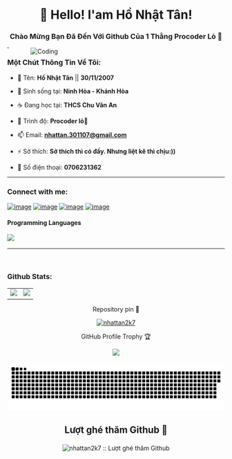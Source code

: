 <h1 align="center">👋 Hello! I'am Hồ Nhật Tân!</h1>
<h3 align="center">Chào Mừng Bạn Đã Đến Với Github Của 1 Thằng Procoder Lỏ 🐧</h3>

<img align="right" alt="Coding" width="400" src="https://www.techbabble.zone/content/images/2021/07/46207-programmer-1.gif" style="vertical-align:middle;margin:0px 50px">

<hr>

<h3 align="left"><b>Một Chút Thông Tin Về Tôi:</b></h3>

- 🔭 Tên: **Hồ Nhật Tân** || **30/11/2007**

- 🌁 Sinh sống tại: **Ninh Hòa - Khánh Hòa**

- ☕ Đang học tại: **THCS Chu Văn An**

- 🌱 Trình độ: **Procoder lỏ🐧**

- 📫 Email: **nhattan.301107@gmail.com**

- ⚡ Sở thích: **Sở thích thì có đấy. Nhưng liệt kê thì chịu:))**

- ️🎯 Số điện thoại: **0706231362**

<hr>

<h3 align="left">Connect with me:</h3>
<div align="left">
        
[![image](https://user-images.githubusercontent.com/100332598/161370700-9f9cd221-d63d-4487-a92c-43106b1ded9a.png)](https://github.com/nhattan2k7)
[![image](https://user-images.githubusercontent.com/100332598/161090489-114fa978-c4bc-4f8d-a135-064c7a6ba681.png)](https://www.instagram.com/hnhattan3011)
[![image](https://user-images.githubusercontent.com/100332598/161090027-e6536842-8221-43e4-9bfd-d7cd860c3b93.png)](mailto:nhattan.301107@gmail.com)
[![image](https://user-images.githubusercontent.com/100332598/161089652-1af8a6b0-dba5-4270-8962-2b178527d6bc.png)](https://www.facebook.com/profile.php?id=100077529039506)

<div>
<h4>Programming Languages</h4>
<p>
  <img src="https://img.shields.io/badge/JavaScript-F7DF1E?style=for-the-badge&logo=javascript&logoColor=black">
</p>
<hr>
<br>

### Github Stats:

<table>
  <tr>
    <td valign="top"><img src="https://github-readme-stats.vercel.app/api/top-langs/?username=nhattan2k7&theme=radical&card_width=450em)]"/></td>
    <td valign="top"><img height="200em" src="https://github-readme-stats.vercel.app/api?username=nhattan2k7&theme=react&show_icons=true&include_all_commits=true" /></td>
  </tr>
</table>
<p align="center">Repository pin 📌</p>

<p align="center">	
<a href="https://github.com/nhattan2k7/Huongdanchaybot">
	<img src="https://github-readme-stats.vercel.app/api/pin/?username=nhattan2k7&repo=Huongdanchaybot&theme=tokyonight" alt="nhattan2k7" />
</a>
	
<p align="center">GitHub Profile Trophy 🏆</p>

<p align='center'>
<img src="https://github-profile-trophy.vercel.app/?username=nhattan2k7&theme=tokyonight&row=2&column=4">
</p>

<p align='center'>
<img src="https://github.com/nhattan2k7/Snake/blob/main/github-contribution-grid-snake.svg">
</p>

## <p align="center">Lượt ghé thăm Github :eyes:</p>

<p align="center"><img src="https://profile-counter.glitch.me/{nhattan2k7}/count.svg" alt="nhattan2k7 :: Lượt ghé thăm Github" /></p>
